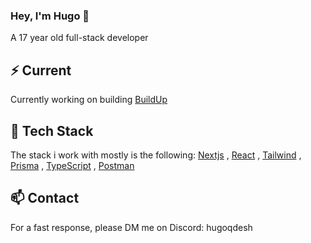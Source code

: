 ### Hey, I'm Hugo 👋

A 17 year old full-stack developer

## ⚡️ Current

Currently working on building [BuildUp](demo-buildup.vercel.app)

## 💎 Tech Stack

The stack i work with mostly is the following: [Nextjs](https://nextjs.org/) , [React](https://react.dev/) , [Tailwind](https://tailwindcss.com/) , [Prisma](https://www.prisma.io/) , [TypeScript](https://www.typescriptlang.org/) , [Postman](https://www.postman.com/)

## 📫 Contact

For a fast response, please DM me on Discord: hugoqdesh
